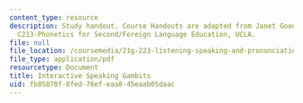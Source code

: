 ```yaml
---
content_type: resource
description: Study handout. Course Handouts are adapted from Janet Goodwin's AP&TESL
  C213-Phonetics for Second/Foreign Language Education, UCLA.
file: null
file_location: /coursemedia/21g-223-listening-speaking-and-pronunciation-fall-2004/fb85870f8fed76efeaa845eaab05daac_MIT21G_223F04_inact_speak.pdf
file_type: application/pdf
resourcetype: Document
title: Interactive Speaking Gambits
uid: fb85870f-8fed-76ef-eaa8-45eaab05daac
---
```

